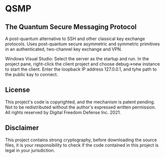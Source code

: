# QSMP
## The Quantum Secure Messaging Protocol

A post-quantum alternative to SSH and other classical key exchange protocols.
Uses post-quantum secure asymmetric and symmetric primitives in an authenticated, two-channel key exchange and VPN.

Windows Visual Studio: 
Select the server as the startup and run. In the project pane, right-click the client project and choose debug->new instance to start the client. Enter the loopback IP address 127.0.0.1, and tyhe path to the public kay to connect.

## License
This project's code is copyrighted, and the mechanism is patent pending.
Not to be redistributed without the author's expressed written permission.
All rights reserved by Digital Freedom Defense Inc. 2021.

## Disclaimer
This project contains strong cryptography, before downloading the source files, 
it is your responsibility to check if the code contained in this project is legal in your jurisdiction.
